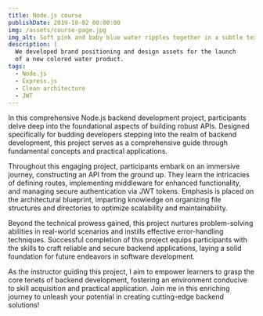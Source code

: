 ```yaml
---
title: Node.js course
publishDate: 2019-10-02 00:00:00
img: /assets/course-page.jpg
img_alt: Soft pink and baby blue water ripples together in a subtle texture.
description: |
  We developed brand positioning and design assets for the launch
  of a new colored water product.
tags:
  - Node.js
  - Express.js
  - Clean architecture
  - JWT
---
```


In this comprehensive Node.js backend development project, participants delve deep into the foundational aspects of building robust APIs. Designed specifically for budding developers stepping into the realm of backend development, this project serves as a comprehensive guide through fundamental concepts and practical applications.

Throughout this engaging project, participants embark on an immersive journey, constructing an API from the ground up. They learn the intricacies of defining routes, implementing middleware for enhanced functionality, and managing secure authentication via JWT tokens. Emphasis is placed on the architectural blueprint, imparting knowledge on organizing file structures and directories to optimize scalability and maintainability.

Beyond the technical prowess gained, this project nurtures problem-solving abilities in real-world scenarios and instills effective error-handling techniques. Successful completion of this project equips participants with the skills to craft reliable and secure backend applications, laying a solid foundation for future endeavors in software development.

As the instructor guiding this project, I aim to empower learners to grasp the core tenets of backend development, fostering an environment conducive to skill acquisition and practical application. Join me in this enriching journey to unleash your potential in creating cutting-edge backend solutions!

